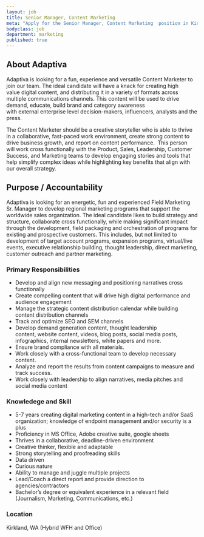 ```yaml
---
layout: job
title: Senior Manager, Content Marketing 
meta: "Apply for the Senior Manager, Content Marketing  position in Kirkland, WA"
bodyclass: job
department: marketing
published: true
---
```


## About Adaptiva
Adaptiva is looking for a fun, experience and versatile Content Marketer to join our team. The ideal candidate will have a knack for creating high value digital content, and distributing it in a variety of formats across multiple communications channels. This content will be used to drive demand, educate, build brand and category awareness with external enterprise level decision-makers, influencers, analysts and the press. 

The Content Marketer should be a creative storyteller who is able to thrive in a collaborative, fast-paced work environment, create strong content to drive business growth, and report on content performance.  This person will work cross functionally with the Product, Sales, Leadership, Customer Success, and Marketing teams to develop engaging stories and tools that help simplify complex ideas while highlighting key benefits that align with our overall strategy.  

## Purpose / Accountability
Adaptiva is looking for an energetic, fun and experienced Field Marketing Sr. Manager to develop regional marketing programs that support the worldwide sales organization. The ideal candidate likes to build strategy and structure, collaborate cross functionally, while making significant impact through the development, field packaging and orchestration of programs for existing and prospective customers. This includes, but not limited to development of target account programs, expansion programs, virtual/live events, executive relationship building, thought leadership, direct marketing, customer outreach and partner marketing.

### Primary Responsibilities
* Develop and align new messaging and positioning narratives cross functionally 
* Create compelling content that will drive high digital performance and audience engagement 
* Manage the strategic content distribution calendar while building content distribution channels 
* Track and optimize SEO and SEM channels 
* Develop demand generation content, thought leadership content, website content, videos, blog posts, social media posts, infographics, internal newsletters, white papers and more.  
* Ensure brand compliance with all materials. 
* Work closely with a cross-functional team to develop necessary content. 
* Analyze and report the results from content campaigns to measure and track success. 
* Work closely with leadership to align narratives, media pitches and social media content  

### Knowledege and Skill
* 5-7 years creating digital marketing content in a high-tech and/or SaaS organization; knowledge of endpoint management and/or security is a plus
* Proficiency in MS Office, Adobe creative suite, google sheets
* Thrives in a collaborative, deadline-driven environment 
* Creative thinker, flexible and adaptable 
* Strong storytelling and proofreading skills 
* Data driven  
* Curious nature 
* Ability to manage and juggle multiple projects 
* Lead/Coach a direct report and provide direction to agencies/contractors
* Bachelor’s degree or equivalent experience in a relevant field (Journalism, Marketing, Communications, etc.) 

### Location
Kirkland,  WA (Hybrid WFH and Office)